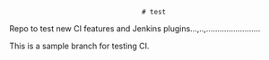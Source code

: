                                      # test
Repo to test new CI features and Jenkins plugins...,..,........................

This is a sample branch for testing CI. 
